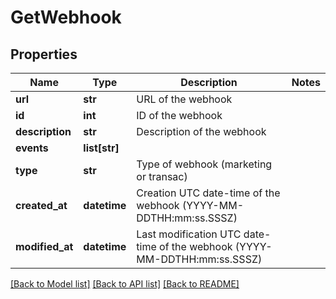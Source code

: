 # GetWebhook

## Properties
Name | Type | Description | Notes
------------ | ------------- | ------------- | -------------
**url** | **str** | URL of the webhook | 
**id** | **int** | ID of the webhook | 
**description** | **str** | Description of the webhook | 
**events** | **list[str]** |  | 
**type** | **str** | Type of webhook (marketing or transac) | 
**created_at** | **datetime** | Creation UTC date-time of the webhook (YYYY-MM-DDTHH:mm:ss.SSSZ) | 
**modified_at** | **datetime** | Last modification UTC date-time of the webhook (YYYY-MM-DDTHH:mm:ss.SSSZ) | 

[[Back to Model list]](../README.md#documentation-for-models) [[Back to API list]](../README.md#documentation-for-api-endpoints) [[Back to README]](../README.md)


